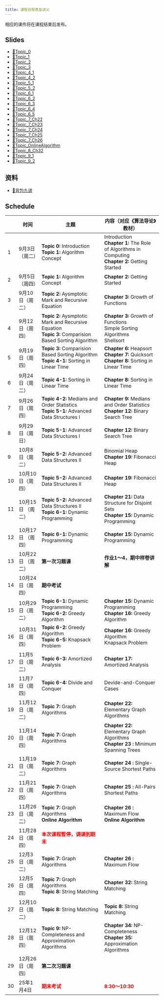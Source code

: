 ```yaml
---
title: 课程日程表及讲义
---
```


相应的课件将在课程结束后发布。

## Slides

- [🔗Topic_0](/slides/Algorithm2024_Topic_0.pdf)
- [🔗Topic_1](/slides/Algorithm2024_Topic_1.pdf)
- [🔗Topic_2](/slides/Algorithm2024_Topic_2.pdf)
- [🔗Topic_3](/slides/Algorithm2024_Topic_3.pdf)
- [🔗Topic_4_1](/slides/Algorithm2024_Topic_4_1(Ch8).pdf)
- [🔗Topic_4_2](/slides/Algorithm2024_Topic_4_2(Ch9).pdf)
- [🔗Topic_5_1](/slides/Algorithm2024_Topic_5_1.pdf)
- [🔗Topic_5_2](/slides/Algorithm2024_Topic_5_2.pdf)
- [🔗Topic_6_1](/slides/Algorithm2024_Topic_6_1.pdf)
- [🔗Topic_6_2](/slides/Algorithm2024_Topic_6_2.pdf)
- [🔗Topic_6_3](/slides/Algorithm2024_Topic_6_3.pdf)
- [🔗Topic_6_4](/slides/Algorithm2024_Topic_6_4.pdf)
- [🔗Topic_6_5](/slides/Algorithm2024_Topic_6_5(01KnapsackProblem).pdf)
- [🔗Topic_7_Ch22](/slides/Algorithm2024_Topic_7_Ch22.pdf)
- [🔗Topic_7_Ch23](/slides/Algorithm2024_Topic_7_Ch23.pdf)
- [🔗Topic_7_Ch24](/slides/Algorithm2024_Topic_7_Ch24.pdf)
- [🔗Topic_7_Ch25](/slides/Algorithm2024_Topic_7_Ch25.pdf)
- [🔗Topic_7_Ch26](/slides/Algorithm2024_Topic_7_Ch26.pdf) 
- [🔗Topic_OnlineAlgorithm](/slides/Algorithm2024_Topic_OnlineAlgorithm.pdf) 
- [🔗Topic_8_Ch32](/slides/Algorithm2024_Topic_8_Ch32.pdf) 
- [🔗Topic_9_1](/slides/Algorithm2024_Topic_9_1.pdf) 
- [🔗Topic_9_2](/slides/Algorithm2024_Topic_9_2.pdf) 

## 资料

- [🔗背包九讲](/slides/背包九讲.pdf)

## Schedule

|      | 时间              | 主题                                                         | 内容（对应《算法导论》教材）                                 |
| ---- | ----------------- | ------------------------------------------------------------ | ------------------------------------------------------------ |
| 1    | 9月3日（周二）    | **Topic 0:**  Introduction<br />**Topic 1:**  Algorithm Concept | Introduction<br />**Chapter 1:**  The Role of Algorithms in Computing<br />**Chapter 2:**  Getting Started |
| 2    | 9月5日（周四）    | **Topic 1:**  Algorithm Concept                              | **Chapter 2:**  Getting Started                              |
| 3    | 9月10日（周二）   | **Topic 2:**  Aysmptotic Mark and Recursive Equation         | **Chapter 3:**  Growth of Functions                          |
| 4    | 9月12日（周四）   | **Topic 2:**  Aysmptotic Mark and Recursive Equation<br />**Topic 3:**  Comparision Based Sorting Algorithm | **Chapter 3:**  Growth of Functions<br />Simple Sorting Algorithms<br />Shellsort |
| 5    | 9月19日（周四）   | **Topic 3:**  Comparision Based Sorting Algorithm<br />**Topic 4-1:**  Sorting in Linear Time | **Chapter 6:** Heapsort<br/>**Chapter 7:** Quicksort<br />**Chapter 8:** Sorting in Linear Time |
| 6    | 9月24日（周二）   | **Topic 4-1:**  Sorting in Linear Time                       | **Chapter 8:** Sorting in Linear Time                        |
| 7    | 9月26日（周四）   | **Topic 4-2:**  Medians and Order Statistics<br />**Topic 5-1:**   Advanced Data Structures I | **Chapter 9:** Medians and Order Statistics<br />**Chapter 12:**  Binary Search Tree |
| 8    | 9月29日（周日）   | **Topic 5-1:**  Advanced Data Structures I                   | **Chapter 12:**  Binary Search Tree                          |
| 9    | 10月8日（周二）   | **Topic 5-2:**  Advanced Data Structures II                  | Binomial Heap<br />**Chapter 19:** Fibonacci Heap            |
| 10   | 10月10日（周四）  | **Topic 5-2:**  Advanced Data Structures II                  | **Chapter 19:** Fibonacci Heap                               |
| 11   | 10月15日 （周二） | **Topic 5-2:**  Advanced Data Structures II<br />**Topic 6-1:**  Dynamic Programming | **Chapter 21:** Data Structure for Disjoint Sets<br />**Chapter 15:** Dynamic Programming |
| 12   | 10月17日 （周四） | **Topic 6-1:**  Dynamic Programming                          | **Chapter 15:** Dynamic Programming                          |
| 13   | 10月22日 （周二） | **第一次习题课**                                             | **作业1～4，期中样卷讲解**                                   |
| 14   | 10月24日（周四）  | **期中考试**                                                 |                                                              |
| 15   | 10月29日（周二）  | **Topic 6-1:**  Dynamic Programming<br />**Topic 6-2:**  Greedy Algorithm | **Chapter 15:** Dynamic Programming<br />**Chapter 16:**  Greedy Algorithm |
| 16   | 10月31日（周四）  | **Topic 6-2:**  Greedy Algorithm<br />**Topic 6-5:** Knapsack Problem | **Chapter 16:**  Greedy Algorithm<br />Knapsack Problem      |
| 17   | 11月5日（周二）   | **Topic 6-3:**  Amortized Analysis                           | **Chapter 17:**  Amortized Analysis                          |
| 18   | 11月7日（周四）   | **Topic 6-4:**  Divide and Conquer                           | Devide-and-Conquer Cases                                     |
| 19   | 11月12日（周二）  | **Topic 7:** Graph Algorithms                                | **Chapter 22:**  Elementary Graph Algorithms                 |
| 20   | 11月14日（周四）  | **Topic 7:** Graph Algorithms                                | **Chapter 22:**  Elementary Graph Algorithms<br />**Chapter 23 :** Minimum Spanning Trees |
| 21   | 11月19日（周二）  | **Topic 7:** Graph Algorithms                                | **Chapter 24 :** Single-Source Shortest Paths                |
| 22   | 11月21日（周四）  | **Topic 7:** Graph Algorithms                                | **Chapter 25 :** All-Pairs Shortest Paths                    |
| 23   | 11月26日（周二）  | **Topic 7:** Graph Algorithms<br />**Online Algorithm**      | **Chapter 26 :** Maximum Flow<br />**Online Algorithm**      |
| 24   | 11月28日（周四）  | **<font color="red">本次课程暂停，调课到期末</font>**        |                                                              |
| 25   | 12月3日（周二）   | **Topic 7:** Graph Algorithms                                | **Chapter 26 :** Maximum Flow                                |
| 26   | 12月5日（周四）   | **Topic 7:** Graph Algorithms<br />**Topic 8:** String Matching | **Chapter 32:** String Matching                              |
| 27   | 12月10日（周二）  | **Topic 8:** String Matching                                 | **Topic 8:** String Matching                                 |
| 28   | 12月12日（周四）  | **Topic 9:** NP-Completeness and Approximation Algorithms    | **Chapter 34:** NP-Completeness<br />**Chapter 35:** Approximation Algorithms |
| 29   | 12月26日（周四）  | **第二次习题课**                                             |                                                              |
| 30   | 25年1月4日        | **<font color="red">期末考试</font>**                        | **<font color="red">8:30～10:30</font>**                     |

